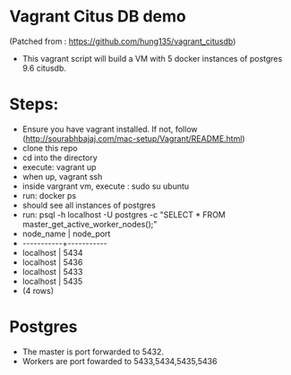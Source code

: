 # Vagrant Citus DB demo 
(Patched from : https://github.com/hung135/vagrant_citusdb)
- This vagrant script will build a VM with 5 docker instances of postgres 9.6 citusdb.
# Steps:
- Ensure you have vagrant installed. If not, follow (http://sourabhbajaj.com/mac-setup/Vagrant/README.html)
- clone this repo
- cd into the directory 
- execute: vagrant up
- when up,  vagrant ssh 
- inside vargrant vm, execute : sudo su ubuntu
- run: docker ps 
- should see all instances of postgres
- run: psql -h localhost -U postgres -c "SELECT * FROM master_get_active_worker_nodes();"
- node_name | node_port 
- -----------+-----------
-  localhost |      5434
-  localhost |      5436
-  localhost |      5433
-  localhost |      5435
- (4 rows)

# Postgres
- The master is port forwarded to 5432. 
- Workers are port fowarded to 5433,5434,5435,5436

